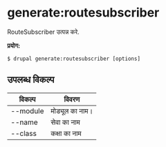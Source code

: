 # generate:routesubscriber
RouteSubscriber उत्पन्न करे.

**प्रयोग:**
```
$ drupal generate:routesubscriber [options] 
```

## उपलब्ध विकल्प
विकल्प | विवरण
-------|-------------
--module | मोड्यूल का नाम।
--name | सेवा का नाम
--class | कक्षा का नाम
